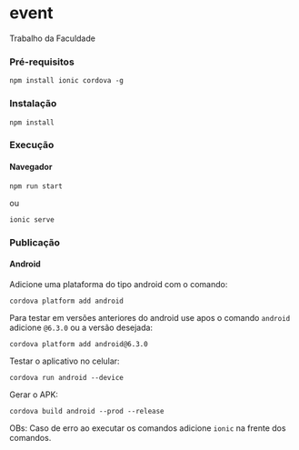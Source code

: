 # event
Trabalho da Faculdade

### Pré-requisitos

```
npm install ionic cordova -g
```

### Instalação

```
npm install
```

### Execução


#### Navegador

```
npm run start
```
ou
```
ionic serve
```

### Publicação

#### Android

Adicione uma plataforma do tipo android com o comando:
```
cordova platform add android
```

Para testar em versões anteriores do android use apos o comando ```android``` adicione ```@6.3.0``` ou a versão desejada:
```
cordova platform add android@6.3.0
```

Testar o aplicativo no celular:
```
cordova run android --device
```

Gerar o APK:
```
cordova build android --prod --release
```

OBs: Caso de erro ao executar os comandos adicione ```ionic``` na frente dos comandos.

